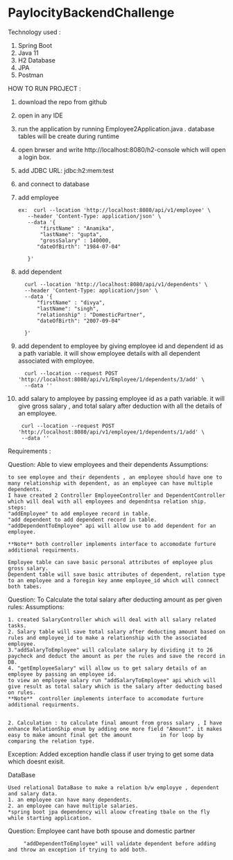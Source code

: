 # PaylocityBackendChallenge

Technology used :
   1. Spring Boot
   2. Java 11
   3. H2 Database
   4. JPA
   5. Postman

HOW TO RUN PROJECT :

  1. download the repo from github
  2. open in any IDE
  3. run the application by running Employee2Application.java . database tables will be create during runtime
  4. open brwser and write http://localhost:8080/h2-console which will open a login box.
  5. add JDBC URL: jdbc:h2:mem:test 
  6. and connect to database
  7. add employee

         ex:  curl --location 'http://localhost:8080/api/v1/employee' \
            --header 'Content-Type: application/json' \
            --data '{   
                "firstName" : "Anamika",
                "lastName": "gupta",
                "grossSalary" : 140000,
               "dateOfBirth": "1984-07-04"
                
            }'

8. add dependent

         curl --location 'http://localhost:8080/api/v1/dependents' \
         --header 'Content-Type: application/json' \
         --data '{
             "firstName" : "divya",
             "lastName": "singh",
             "relationship" : "DomesticPartner",
             "dateOfBirth": "2007-09-04"
             
         }'

9. add dependent to employee by giving employee id and dependent id as a path variable. it will show employee details with all dependent associated with employee.
   
         curl --location --request POST 'http://localhost:8080/api/v1/Employee/1/dependents/3/add' \  
         --data ''

10. add salary to amployee by passing employee id as a path variable. it will give gross salary , and total salary after deduction with all the details of an employee.

         curl --location --request POST 'http://localhost:8080/api/v1/employee/1/dependents/1/add' \
         --data ''
    


Requirements :

Question: Able to view employees and their dependents
Assumptions:

    to see employee and their dependents , an employee should have one to many relationship with dependent, as an employee can have multiple dependents.
    I have created 2 Controller EmployeeController and DependentController which will deal with all employees and dependntsa relation ship.
    steps:
    "addEmployee" to add employee record in table.
    "add dependent to add dependent record in table.
    "addDependentToEmployee" api will allow use to add dependent for an employee.
    
    **Note** both controller implements interface to accomodate furture additional requirments.

    Employee table can save basic personal attributes of employee plus gross salary.
    Dependent table will save basic attributes of dependent, relation type to an employee and a foregin key anme employee_id which will connect both tabes.
   

Question: To Calculate the total salary after deducting amount as per given rules:
Assumptions:

    1. created SalaryController which will deal with all salary related tasks.
    2. Salary table will save total salary after deducting amount based on rules and employee_id to make a relationship with the associated employee.
    3."addSalaryToEmployee" will calculate salary by dividing it to 26 paycheck and deduct the amount as per the rules and save the record in DB. 
    4. "getEmployeeSalary" will allow us to get salary details of an employee by passing an employee id.
    to view an employee salary run "addSalaryToEmployee" api which will give result as total salary which is the salary after deducting based on rules.
    **Note**  controller implements interface to accomodate furture additional requirments.


    2. Calculation : to calculate final amount from gross salary , I have enhance RelationShip enum by adding one more field "Amount". it makes easy to make amount final get the amount         in for loop by comparing the relation type.

   Exception:
      Added exception handle class if user trying to get some data which doesnt exisit.

DataBase 

    Used relational DataBase to make a relation b/w employye , dependent and salary data.
    1. an employee can have many dependents.
    2. an employee can have multiple salaries.
    *spring boot jpa dependency will aloow cfreating tbale on the fly while starting application.

Question: Employee cant have both spouse and domestic partner 

         "addDependentToEmployee" will validate dependent before adding and throw an exception if trying to add both.
    
    
